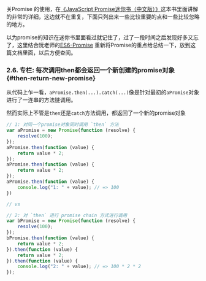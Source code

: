关Promise 的使用，在[《JavaScript Promise迷你书（中文版）》](http://liubin.org/promises-book/#what-is-promise)这本书里面讲解的非常的详细，这边就不在重复，下面只列出来一些比较重要的点和一些比较忽略的地方。

以为promise的知识在迷你书里面看过就记住了，过了一段时间之后发现好多又忘了，这里结合阮老师的[ES6-Promise](http://es6.ruanyifeng.com/#docs/promise) 重新将Promise的重点给总结一下，放到这篇文档里面，以后方便查阅。

### 2.6. 专栏: 每次调用then都会返回一个新创建的promise对象 {#then-return-new-promise}

从代码上乍一看，`aPromise.then(...).catch(...)`像是针对最初的`aPromise`对象进行了一连串的方法链调用。

然而实际上不管是`then`还是`catch`方法调用，都返回了一个新的promise对象

```js
// 1: 对同一个promise对象同时调用 `then` 方法
var aPromise = new Promise(function (resolve) {
    resolve(100);
});
aPromise.then(function (value) {
    return value * 2;
});
aPromise.then(function (value) {
    return value * 2;
});
aPromise.then(function (value) {
    console.log("1: " + value); // => 100
})

// vs

// 2: 对 `then` 进行 promise chain 方式进行调用
var bPromise = new Promise(function (resolve) {
    resolve(100);
});
bPromise.then(function (value) {
    return value * 2;
}).then(function (value) {
    return value * 2;
}).then(function (value) {
    console.log("2: " + value); // => 100 * 2 * 2
});
```



